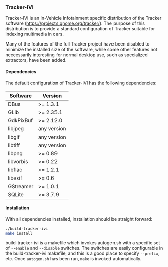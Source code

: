 ### Tracker-IVI
Tracker-IVI is an In-Vehicle Infotainment specific distribution of the Tracker
software (https://projects.gnome.org/tracker/). The purpose of this
distribution is to provide a standard configuration of Tracker suitable for
indexing multimedia in cars. 

Many of the features of the full Tracker project have been disabled to minimize
the installed size of the software, while some other features not neccessarily
interesting for normal desktop use, such as specialized extractors, have been
added.

#### Dependencies
The default configuration of Tracker-IVI has the following dependencies:

| Software      | Version       |
| ------------- | ------------- |
| DBus          | >= 1.3.1      |
| GLib          | >= 2.35.1     |
| GdkPixBuf     | >= 2.12.0     |
| libjpeg       | any version   |
| libgif        | any version   |
| libtiff       | any version   |
| libpng        | >= 0.89       |
| libvorbis     | >= 0.22       |
| libflac       | >= 1.2.1      |
| libexif       | >= 0.6        |
| GStreamer     | >= 1.0.1      |
| SQLite        | >= 3.7.9      |

#### Installation
With all dependencies installed, installation should be straight forward:

```bash
./build-tracker-ivi
make install
```

build-tracker-ivi is a makefile which invokes autogen.sh with a specific set of `--enable` and `--disable` switches. The switches are easily configurable in the build-tracker-ivi makefile, and this is a good place to specify `--prefix`, etc. Once `autogen.sh` has been run, `make` is invoked automatically.
